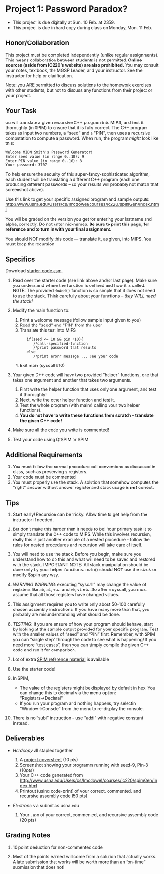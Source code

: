 # Project 1: Password Paradox?

* This project is due digitally at Sun. 10 Feb. at 2359.
* This project is due in hard copy during class on Monday, Mon. 11 Feb. 

## Honor/Collaboration

This project must be completed independently (unlike regular assignments). This
means collaboration between students is not permitted. **Online sources (aside
from IC220’s website) are also prohibited.** You may consult your notes, textbook,
the MGSP Leader, and your instructor. See the instructor for help or clarification.

Note: you ARE permitted to discuss solutions to the homework exercises with
other students, but not to discuss any functions from their project or your
project.

## Your Task

ou will translate a given recursive C++ program into MIPS, and test it
thoroughly (in SPIM) to ensure that it is fully correct. The C++ program takes
as input two numbers, a “seed” and a "PIN", then uses a recursive computation to
compute a password. When run, the program _might_ look like this:

```
Welcome MIDN Smith's Password Generator!
Enter seed value (in range 0..10): 9
Enter PIN value (in range 0..10): 8
Your password: 3707
```

To help ensure the security of this super-fancy-sophisticated algorithm, each
student will be translating a different C++ program (each one producing
different passwords – so your results will probably not match that screenshot
above). 

Use this link to get your specific assigned program and sample outputs:
http://www.usna.edu/Users/cs/lmcdowel/courses/ic220/spimGen/index.html 

You will be graded on the version you get for entering your lastname and alpha,
correctly. Do not enter nicknames. **Be sure to print this page, for reference
and to turn in with your final assignment.**

You should NOT modify this code — translate it, as given, into MIPS. You must
keep the recursion.

## Specifics

Download [starter-code.asm](proj/01/starter-code.md). 

1. Read over the starter code (see link above and/or last page). Make sure you
   understand where the function is defined and how it is called. NOTE: The
   provided `doAdd()` function is so simple that it does not need to use the
   stack. Think carefully about your functions – *they WILL need the stack!*
   
2. Modify the main function to:
   1. Print a welcome message (follow sample input given to you)
   2. Read the "seed" and "PIN" from the user
   3. Translate this test into MIPS 
      ```
         if(seed <= 10 && pin <10){
            //call-specified-function
            //print password that results
         else
            //print erorr message ... see your code
       ```
   4. Exit main (syscall #10)
   
3. Your given C++ code will have two provided “helper” functions, one that takes
   one argument and another that takes two arguments.
   1. First write the helper function that uses only one argument, and test it thoroughly!
   2. Next, write the other helper function and test it.
   3. Test the whole program (with main() calling your two helper functions).
   4. **You do not have to write these functions from scratch – translate the given C++ code!**
   
4. Make sure all the code you write is commented!

5. Test your code using QtSPIM or SPIM

## Additional Requirements

1. You must follow the normal procedure call conventions as discussed in class,
   such as preserving `s` registers.
2. Your code must be commented
3. You must properly use the stack. A solution that somehow computes the "right"
   answer without answer register and stack usage is **_not_** correct.

## Tips

1. Start early! Recursion can be tricky. Allow time to get help from the
   instructor if needed.
   
2. But don’t make this harder than it needs to be! Your primary task is to
   simply translate the C++ code to MIPS. While this involves recursion, really
   this is just another example of a nested procedure – follow the rules for
   nested procedures and recursion will take care of itself.
   
3. You will need to use the stack. Before you begin, make sure you understand how to do this and what will need to be saved and restored with the stack. IMPORTANT NOTE: All stack manipulation should be done only by your helper functions. main() should NOT use the stack or modify $sp in any way.

4. *WARNING WARNING*: executing “syscall” may change the value of registers like
   `a0`, `a1`, etc. and `v0`, `v1` etc. So after a syscall, you must assume that
   all those registers have changed values.

5. This assignment requires you to write only about 50-100 carefully chosen
   assembly instructions. If you have many more than that, you probably are
   misunderstanding what should be done.

6. *TESTING*: if you are unsure of how your program should behave, start by
   looking at the sample output provided for your specific program. Test with
   the smaller values of “seed” and “PIN” first. Remember, with SPIM you can
   “single step” through the code to see what is happening! If you need more
   “test cases”, then you can simply compile the given C++ code and run it for
   comparison.

7. Lot of extra [SPIM reference material](/rsc/spim) is available 

8. Use the starter code!

9. In SPIM,
   * The value of the registers might be displayed by default in hex. You can
     change this to decimal via the menu option: “Registers→Decimal"
   * If you run your program and nothing happens, try selectin “Window→Console”
     from the menu to re-display the console.
   
10. There is no “subi” instruction – use “addi” with negative constant instead.

## Deliverables

* *Hardcopy* all stapled together
  1. A [project coversheet](/rsc/proj_coversheet.pdf) (10 pts)
  2. Screenshot showing your programm running with seed-9, Pin-8 (10pts)
  3. Your C++ code generated from http://www.usna.edu/Users/cs/lmcdowel/courses/ic220/spimGen/index.html
  4. Printout (using code-print) of your correct, commented, and recursive assembly code (50 pts)

* *Electronc* via submit.cs.usna.edu
  1. Your `.asm` of your correct, commented, and recursive assembly code (20 pts)

## Grading Notes

1. 10 point deduction for non-commented code

2. Most of the points earned will come from a solution that actually works. A
   late submission that works will be worth more than an “on-time” submission
   that does not!
